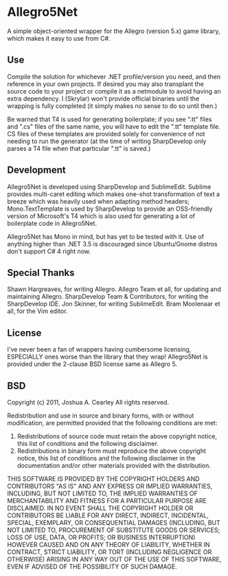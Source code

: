 
Allegro5Net
===========

A simple object-oriented wrapper for the Allegro (version 5.x) game library,
which makes it easy to use from C#.

Use
---

Compile the solution for whichever .NET profile/version you need, and then
reference in your own projects.  If desired you may also transplant the
source code to your project or compile it as a netmodule to avoid having
an extra dependency.  I (Skrylar) won't provide official binaries until the
wrapping is fully completed (it simply makes no sense to do so until then.)

Be warned that T4 is used for generating boilerplate; if you see ".tt" files
and ".cs" files of the same name, you will have to edit the ".tt" template
file.  CS files of these templates are provided solely for convenience of
not needing to run the generator (at the time of writing SharpDevelop only
parses a T4 file when that particular ".tt" is saved.)

Development
-----------

Allegro5Net is developed using SharpDevelop and SublimeEdit.  Sublime provides
multi-caret editing which makes one-shot transformation of text a breeze
which was heavily used when adapting method headers; Mono.TextTemplate is used
by SharpDevelop to provide an OSS-friendly version of Microsoft's T4 which is
also used for generating a lot of boilerplate code in Allegro5Net.

Allegro5Net has Mono in mind, but has yet to be tested with it.  Use of anything
higher than .NET 3.5 is discouraged since Ubuntu/Gnome distros don't support
C# 4 right now.


Special Thanks
--------------

Shawn Hargreaves, for writing Allegro.
Allegro Team et all, for updating and maintaining Allegro.
SharpDevelop Team & Contributors, for writing the SharpDevelop IDE.
Jon Skinner, for writing SublimeEdit.
Bram Moolenaar et all, for the Vim editor.

License
-------

I've never been a fan of wrappers having cumbersome licensing, ESPECIALLY ones
worse than the library that they wrap! Allegro5Net is provided under the
2-clause BSD license same as Allegro 5.

BSD
---

Copyright (c) 2011, Joshua A. Cearley
All rights reserved.

Redistribution and use in source and binary forms, with or without modification, are permitted provided that the following conditions are met:

1. Redistributions of source code must retain the above copyright notice, this list of conditions and the following disclaimer.
2. Redistributions in binary form must reproduce the above copyright notice, this list of conditions and the following disclaimer in the documentation and/or other materials provided with the distribution.

THIS SOFTWARE IS PROVIDED BY THE COPYRIGHT HOLDERS AND CONTRIBUTORS "AS IS" AND ANY EXPRESS OR IMPLIED WARRANTIES, INCLUDING, BUT NOT LIMITED TO, THE IMPLIED WARRANTIES OF MERCHANTABILITY AND FITNESS FOR A PARTICULAR PURPOSE ARE DISCLAIMED. IN NO EVENT SHALL THE COPYRIGHT HOLDER OR CONTRIBUTORS BE LIABLE FOR ANY DIRECT, INDIRECT, INCIDENTAL, SPECIAL, EXEMPLARY, OR CONSEQUENTIAL DAMAGES (INCLUDING, BUT NOT LIMITED TO, PROCUREMENT OF SUBSTITUTE GOODS OR SERVICES; LOSS OF USE, DATA, OR PROFITS; OR BUSINESS INTERRUPTION) HOWEVER CAUSED AND ON ANY THEORY OF LIABILITY, WHETHER IN CONTRACT, STRICT LIABILITY, OR TORT (INCLUDING NEGLIGENCE OR OTHERWISE) ARISING IN ANY WAY OUT OF THE USE OF THIS SOFTWARE, EVEN IF ADVISED OF THE POSSIBILITY OF SUCH DAMAGE.

